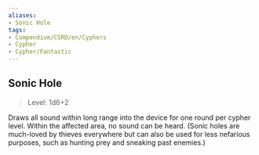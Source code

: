 ```yaml
---
aliases:
- Sonic Hole
tags:
- Compendium/CSRD/en/Cyphers
- Cypher
- Cypher/Fantastic
---
```


  
## Sonic Hole  
>Level: 1d6+2  
  
Draws all sound within long range into the device for one round per cypher level. Within the affected area, no sound can be heard. (Sonic holes are much-loved by thieves everywhere but can also be used for less nefarious purposes, such as hunting prey and sneaking past enemies.)